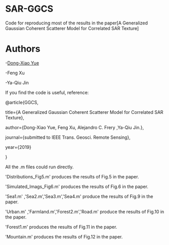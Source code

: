 # SAR-GGCS
Code for reproducing most of the results in the paper[A Generalized Gaussian Coherent Scatterer Model for Correlated SAR Texture]

# Authors

-[Dong-Xiao Yue](https://github.com/dxyue)

-Feng Xu

-Ya-Qiu Jin


If you find the code is useful, reference:

@article{GGCS,

  title={A Generalized Gaussian Coherent Scatterer Model for Correlated SAR Texture},
  
  author={Dong-Xiao Yue, Feng Xu, Alejandro C. Frery ,Ya-Qiu Jin.},
  
  journal={submitted to IEEE Trans. Geosci. Remote Sensing},
  
  year={2019}
  
}



All the .m files could run directly.

'Distributions_Fig5.m'  produces the results of Fig.5 in the paper.

'Simulated_Imags_Fig6.m'  produces the results of Fig.6 in the paper.

'Sea1.m' ,'Sea2.m','Sea3.m','Sea4.m' produce the results of Fig.9 in the paper.

'Urban.m' ,'Farmland.m','Forest2.m','Road.m' produce the results of Fig.10 in the paper.

'Forest1.m'  produces the results of Fig.11 in the paper.

'Mountain.m'  produces the results of Fig.12 in the paper.
